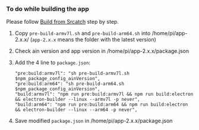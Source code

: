 ### To do while building the app

Please follow [Build from Srcatch](https://github.com/Martin8617/Defi-Wallet-for-Raspberry-Pi/blob/main/build-app.md) step by step.


1) Copy `pre-build-armv7l.sh` and `pre-build-arm64.sh` into /home/pi/app-2.x.x/      (`app-2.x.x` means the folder with the latest version)
2) Check ain version and app version in /home/pi/app-2.x.x/package.json 
3) Add the 4 line to `package.json`:
   
   ```
   "pre:build:armv7l": "sh pre-build-armv7l.sh $npm_package_config_ainVersion",
   "pre:build:arm64": "sh pre-build-arm64.sh $npm_package_config_ainVersion",
   "build:armv7l": "npm run pre:build:armv7l && npm run build:electron && electron-builder --linux --armv7l -p never",
   "build:arm64": "npm run pre:build:arm64 && npm run build:electron && electron-builder --linux --arm64 -p never",
   ```
 4) Save modified `package.json` in /home/pi/app-2.x.x/package.json 
   
